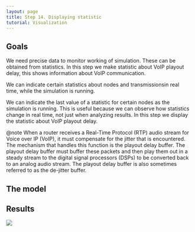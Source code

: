 ```yaml
---
layout: page
title: Step 14. Displaying statistic
tutorial: Visualization
---
```


## Goals

We need precise data to monitor working of simulation. These can
be obtained from statistics. In this step we make statistic about VoIP playout delay,
this shows information about VoIP communication.

We can indicate certain statistics about nodes and transmissionsin real time, while the simulation is running.

We can indicate the last value of a statistic for certain nodes as the simulation is running.
This is useful because we can observe how statistics change in real time, not just when analyzing results.
In this step we display the statistic about VoIP playout delay.

@note When a router receives a Real-Time Protocol (RTP) audio stream for Voice over IP (VoIP),
it must compensate for the jitter that is encountered. The mechanism that handles this function
is the playout delay buffer. The playout delay buffer must buffer these packets and then play
them out in a steady stream to the digital signal processors (DSPs) to be converted back
to an analog audio stream. The playout delay buffer is also sometimes referred to as the de-jitter buffer.

<!--
A hálózat működésének javításához/monitorozásához pontos adatokra van szükség.
Ezeket statisztikákból tudjuk kinyerni. Ebben a lépésben a playout delayről készítünk
statisztikát, amiből információt kapunk a VoIP kommunikációról.
-->

## The model

<!--
Communication is still the same. Pedestrian0 sends VoIP stream to pedestrian1 through accessPoint0.
We need to configure only the statisticVisualizer, because we set the adaptive playout true,
when we adjust the VoIP application in step 8. StatisticVisualizer keeps track of the last value of a statistic
for multiple network nodes. <br>
We can look, what kind of signals contain the VoIP application, accurately the SimpleVoIPReceiver,
because the SimpleVoIPSender doesn't contain any signal, so we have to set the
pedestrian1's udp application to the source path. Now we select the playout delay.
It has a signal name and a statistic name. The statisticVisualizer needs these data.
Optional we can set a prefix, that display a string as the prefix of the value. We can add other unit
to the statistic, it is also optional. Because the milliseconds represents better the delay, rather than
the seconds, we add that. We can change the text color, the background and the opacity. They are optional
settings too.

The configuration:
@dontinclude omnetpp.ini
@skipline [Config Visualization12]
@until ####
-->

## Results

<img src="step14_statistic_3d.gif">
<!--
When we start the simulation here's what happens:

After 1 second the VoIP application starts. After each talk spurt SimpleVoIPReceiver recalculate the playout
because of the adaptive playout setting. After that, the visualizer display the statistic above the pedestrian1
with that font and background color, that we set.
-->

Sources: <a srcfile="../omnetpp.ini" />, [VisualizationNetworks.ned](../VisualizationNetworks.ned)
